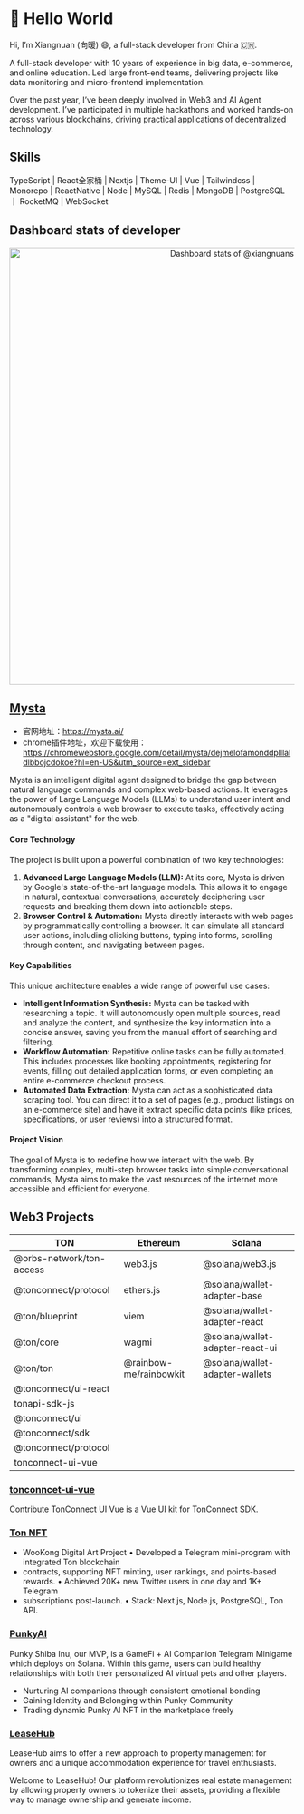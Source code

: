 # 👋 Hello World 
 
Hi, I’m Xiangnuan (向暖) 😄, a full-stack developer from China 🇨🇳.

A full-stack developer with 10 years of experience in big data, e-commerce, and online education. Led large front-end teams, delivering projects like data monitoring and micro-frontend implementation.

Over the past year, I’ve been deeply involved in Web3 and AI Agent development. I’ve participated in multiple hackathons and worked hands-on across various blockchains, driving practical applications of decentralized technology.


## Skills

TypeScript | React全家桶 | Nextjs | Theme-UI | Vue | Tailwindcss | Monorepo | ReactNative | Node | MySQL | Redis | MongoDB | PostgreSQL ｜ RocketMQ | WebSocket


## Dashboard stats of developer

<a href="https://next.ossinsight.io/widgets/official/compose-user-dashboard-stats?user_id=24558814" target="_blank" style="display: block" align="center">
  <picture>
    <source media="(prefers-color-scheme: dark)" srcset="https://next.ossinsight.io/widgets/official/compose-user-dashboard-stats/thumbnail.png?user_id=24558814&image_size=auto&color_scheme=dark" width="771" height="auto">
    <img alt="Dashboard stats of @xiangnuans" src="https://next.ossinsight.io/widgets/official/compose-user-dashboard-stats/thumbnail.png?user_id=24558814&image_size=auto&color_scheme=light" width="771" height="auto">
  </picture>
</a>

<!-- Made with [OSS Insight](https://ossinsight.io/) -->

## [Mysta](https://mysta.ai/)

- 官网地址：https://mysta.ai/
- chrome插件地址，欢迎下载使用：https://chromewebstore.google.com/detail/mysta/dejmelofamonddplllaldlbbojcdokoe?hl=en-US&utm_source=ext_sidebar


Mysta is an intelligent digital agent designed to bridge the gap between natural language commands and complex web-based actions. It leverages the power of Large Language Models (LLMs) to understand user intent and autonomously controls a web browser to execute tasks, effectively acting as a "digital assistant" for the web.

#### Core Technology

The project is built upon a powerful combination of two key technologies:

1.  **Advanced Large Language Models (LLM):** At its core, Mysta is driven by Google's state-of-the-art language models. This allows it to engage in natural, contextual conversations, accurately deciphering user requests and breaking them down into actionable steps.
2.  **Browser Control & Automation:** Mysta directly interacts with web pages by programmatically controlling a browser. It can simulate all standard user actions, including clicking buttons, typing into forms, scrolling through content, and navigating between pages.

#### Key Capabilities

This unique architecture enables a wide range of powerful use cases:

*   **Intelligent Information Synthesis:** Mysta can be tasked with researching a topic. It will autonomously open multiple sources, read and analyze the content, and synthesize the key information into a concise answer, saving you from the manual effort of searching and filtering.
*   **Workflow Automation:** Repetitive online tasks can be fully automated. This includes processes like booking appointments, registering for events, filling out detailed application forms, or even completing an entire e-commerce checkout process.
*   **Automated Data Extraction:** Mysta can act as a sophisticated data scraping tool. You can direct it to a set of pages (e.g., product listings on an e-commerce site) and have it extract specific data points (like prices, specifications, or user reviews) into a structured format.

#### Project Vision

The goal of Mysta is to redefine how we interact with the web. By transforming complex, multi-step browser tasks into simple conversational commands, Mysta aims to make the vast resources of the internet more accessible and efficient for everyone.

## Web3 Projects


| **TON**                                      | **Ethereum**                          | **Solana**                                      |
|----------------------------------------------|--------------------------------------|-------------------------------------------------|
| @orbs-network/ton-access                     | web3.js                              | @solana/web3.js                                 |
| @tonconnect/protocol                         | ethers.js                            | @solana/wallet-adapter-base                     |
| @ton/blueprint                               | viem                                 | @solana/wallet-adapter-react                    |
| @ton/core                                    | wagmi                                | @solana/wallet-adapter-react-ui                 |
| @ton/ton                                     | @rainbow-me/rainbowkit              | @solana/wallet-adapter-wallets                  |
| @tonconnect/ui-react                         |                                      |                                                 |
| tonapi-sdk-js                                |                                      |                                                 |
| @tonconnect/ui                               |                                      |                                                 |
| @tonconnect/sdk                              |                                      |                                                 |
| @tonconnect/protocol                         |                                      |                                                 |
| tonconnect-ui-vue                           |                                      |                                                 |


### [tonconncet-ui-vue](https://github.com/TownSquareXYZ/tonconnect-ui-vue)
Contribute TonConnect UI Vue is a Vue UI kit for TonConnect SDK.

 
### [Ton NFT](https://xiangnuans.github.io/xiangnuans/projects/ton-nft)

- WooKong Digital Art Project • Developed a Telegram mini-program with integrated Ton blockchain
- contracts, supporting NFT minting, user rankings, and points-based rewards. • Achieved 20K+ new Twitter users in one day and 1K+ Telegram
- subscriptions post-launch. • Stack: Next.js, Node.js, PostgreSQL, Ton API.


### [PunkyAI](https://github.com/punky-lab/punky-tma)
Punky Shiba Inu, our MVP, is a GameFi + AI Companion Telegram Minigame which deploys on Solana. Within this game, users can build healthy relationships with both their personalized AI virtual pets and other players.
- Nurturing AI companions through consistent emotional bonding
- Gaining Identity and Belonging within Punky Community
- Trading dynamic Punky AI NFT in the marketplace freely

### [LeaseHub](https://github.com/xiangnuans/LeaseHub)
LeaseHub aims to offer a new approach to property management for owners and a unique accommodation experience for travel enthusiasts.

Welcome to LeaseHub! Our platform revolutionizes real estate management by allowing property owners to tokenize their assets, providing a flexible way to manage ownership and generate income.
